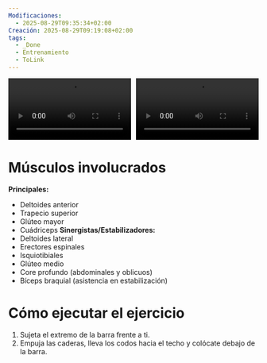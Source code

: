 ```yaml
---
Modificaciones:
  - 2025-08-29T09:35:34+02:00
Creación: 2025-08-29T09:19:08+02:00
tags:
  - _Done
  - Entrenamiento
  - ToLink
---
```


<div style="display: grid; grid-template-columns: 1fr 1fr; gap: 10px; width: 100%;">
  <video src="Barbell-landmine-snatch-front.mp4" controls style="width: 100%;"></video>
  <video src="Barbell-landmine-snatch-side.mp4" controls style="width: 100%;"></video>
</div>

 # Músculos involucrados
**Principales:**
* Deltoides anterior
* Trapecio superior
* Glúteo mayor
* Cuádriceps
**Sinergistas/Estabilizadores:**
* Deltoides lateral
* Erectores espinales
* Isquiotibiales
* Glúteo medio
* Core profundo (abdominales y oblicuos)
* Bíceps braquial (asistencia en estabilización)
 
 # Cómo ejecutar el ejercicio
1. Sujeta el extremo de la barra frente a ti.
2. Empuja las caderas, lleva los codos hacia el techo y colócate debajo de la barra.